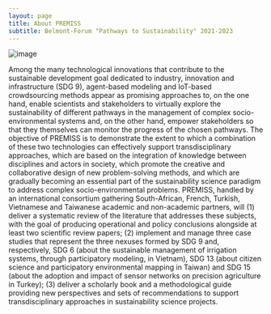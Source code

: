 ```yaml
---
layout: page
title: About PREMISS
subtitle: Belmont-Forum "Pathways to Sustainability" 2021-2023
---
```


![image](https://user-images.githubusercontent.com/579256/120444974-5d30b400-c3b2-11eb-846d-aa00bb2d85d1.png)


Among the many technological innovations that contribute to the sustainable development goal dedicated to industry, innovation and infrastructure (SDG 9), agent-based modeling and IoT-based crowdsourcing methods appear as promising approaches to, on the one hand, enable scientists and stakeholders to virtually explore the sustainability of different pathways in the management of complex socio-environmental systems and, on the other hand, empower stakeholders so that they themselves can monitor the progress of the chosen pathways. 
The objective of PREMISS is to demonstrate the extent to which a combination of these two technologies can effectively support transdisciplinary approaches, which are based on the integration of knowledge between disciplines and actors in society, which promote the creative and collaborative design of new problem-solving methods, and which are gradually becoming an essential part of the sustainability science paradigm to address complex socio-environmental problems.
PREMISS, handled by an international consortium gathering South-African, French, Turkish, Vietnamese and Taiwanese academic and non-academic partners, will (1) deliver a systematic review of the literature that addresses these subjects, with the goal of producing operational and policy conclusions alongside at least two scientific review papers; (2) implement and manage three case studies that represent the three nexuses formed by SDG 9 and, respectively, SDG 6 (about the sustainable management of irrigation systems, through participatory modeling, in Vietnam), SDG 13 (about citizen science and participatory environmental mapping in Taiwan) and SDG 15 (about the adoption and impact of sensor networks on precision agriculture in Turkey); (3) deliver a scholarly book and a methodological guide providing new perspectives and sets of recommendations to support transdisciplinary approaches in sustainability science projects.


